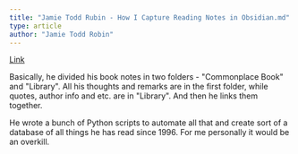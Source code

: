 ```yaml
---
title: "Jamie Todd Rubin - How I Capture Reading Notes in Obsidian.md"
type: article
author: "Jamie Todd Robin"
---
```


[Link](https://jamierubin.net/2021/02/15/how-i-capture-reading-notes-in-obsidian/)

Basically, he divided his book notes in two folders - "Commonplace Book" and "Library". All his thoughts and remarks are in the first folder, while quotes, author info and etc. are in "Library". And then he links them together.

He wrote a bunch of Python scripts to automate all that and create sort of a database of all things he has read since 1996.  For me personally it would be an overkill.
